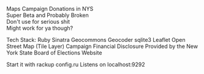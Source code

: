 Maps Campaign Donations in NYS   
Super Beta and Probably Broken   
Don't use for serious shit    
Might work for ya though?

Tech Stack:
  Ruby
  Sinatra
  Geocommons Geocoder
  sqlite3
  Leaflet
  Open Street Map (Tile Layer)
  Campaign Financial Disclosure Provided by the New York State Board of Elections Website

Start it with 
rackup config.ru
Listens on
localhost:9292
